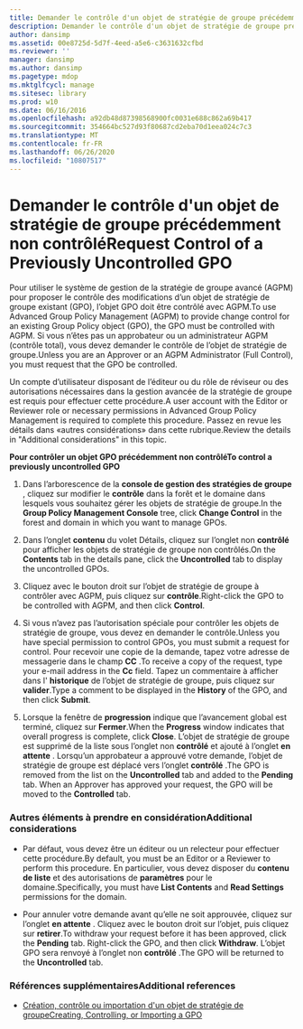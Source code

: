 ```yaml
---
title: Demander le contrôle d'un objet de stratégie de groupe précédemment non contrôlé
description: Demander le contrôle d'un objet de stratégie de groupe précédemment non contrôlé
author: dansimp
ms.assetid: 00e8725d-5d7f-4eed-a5e6-c3631632cfbd
ms.reviewer: ''
manager: dansimp
ms.author: dansimp
ms.pagetype: mdop
ms.mktglfcycl: manage
ms.sitesec: library
ms.prod: w10
ms.date: 06/16/2016
ms.openlocfilehash: a92db48d87398568900fc0031e688c862a69b417
ms.sourcegitcommit: 354664bc527d93f80687cd2eba70d1eea024c7c3
ms.translationtype: MT
ms.contentlocale: fr-FR
ms.lasthandoff: 06/26/2020
ms.locfileid: "10807517"
---
```

# <span data-ttu-id="804ce-103">Demander le contrôle d'un objet de stratégie de groupe précédemment non contrôlé</span><span class="sxs-lookup"><span data-stu-id="804ce-103">Request Control of a Previously Uncontrolled GPO</span></span>


<span data-ttu-id="804ce-104">Pour utiliser le système de gestion de la stratégie de groupe avancé (AGPM) pour proposer le contrôle des modifications d’un objet de stratégie de groupe existant (GPO), l’objet GPO doit être contrôlé avec AGPM.</span><span class="sxs-lookup"><span data-stu-id="804ce-104">To use Advanced Group Policy Management (AGPM) to provide change control for an existing Group Policy object (GPO), the GPO must be controlled with AGPM.</span></span> <span data-ttu-id="804ce-105">Si vous n’êtes pas un approbateur ou un administrateur AGPM (contrôle total), vous devez demander le contrôle de l’objet de stratégie de groupe.</span><span class="sxs-lookup"><span data-stu-id="804ce-105">Unless you are an Approver or an AGPM Administrator (Full Control), you must request that the GPO be controlled.</span></span>

<span data-ttu-id="804ce-106">Un compte d’utilisateur disposant de l’éditeur ou du rôle de réviseur ou des autorisations nécessaires dans la gestion avancée de la stratégie de groupe est requis pour effectuer cette procédure.</span><span class="sxs-lookup"><span data-stu-id="804ce-106">A user account with the Editor or Reviewer role or necessary permissions in Advanced Group Policy Management is required to complete this procedure.</span></span> <span data-ttu-id="804ce-107">Passez en revue les détails dans «autres considérations» dans cette rubrique.</span><span class="sxs-lookup"><span data-stu-id="804ce-107">Review the details in "Additional considerations" in this topic.</span></span>

**<span data-ttu-id="804ce-108">Pour contrôler un objet GPO précédemment non contrôlé</span><span class="sxs-lookup"><span data-stu-id="804ce-108">To control a previously uncontrolled GPO</span></span>**

1.  <span data-ttu-id="804ce-109">Dans l’arborescence de la **console de gestion des stratégies de groupe** , cliquez sur modifier le **contrôle** dans la forêt et le domaine dans lesquels vous souhaitez gérer les objets de stratégie de groupe.</span><span class="sxs-lookup"><span data-stu-id="804ce-109">In the **Group Policy Management Console** tree, click **Change Control** in the forest and domain in which you want to manage GPOs.</span></span>

2.  <span data-ttu-id="804ce-110">Dans l’onglet **contenu** du volet Détails, cliquez sur l’onglet non **contrôlé** pour afficher les objets de stratégie de groupe non contrôlés.</span><span class="sxs-lookup"><span data-stu-id="804ce-110">On the **Contents** tab in the details pane, click the **Uncontrolled** tab to display the uncontrolled GPOs.</span></span>

3.  <span data-ttu-id="804ce-111">Cliquez avec le bouton droit sur l’objet de stratégie de groupe à contrôler avec AGPM, puis cliquez sur **contrôle**.</span><span class="sxs-lookup"><span data-stu-id="804ce-111">Right-click the GPO to be controlled with AGPM, and then click **Control**.</span></span>

4.  <span data-ttu-id="804ce-112">Si vous n’avez pas l’autorisation spéciale pour contrôler les objets de stratégie de groupe, vous devez en demander le contrôle.</span><span class="sxs-lookup"><span data-stu-id="804ce-112">Unless you have special permission to control GPOs, you must submit a request for control.</span></span> <span data-ttu-id="804ce-113">Pour recevoir une copie de la demande, tapez votre adresse de messagerie dans le champ **CC** .</span><span class="sxs-lookup"><span data-stu-id="804ce-113">To receive a copy of the request, type your e-mail address in the **Cc** field.</span></span> <span data-ttu-id="804ce-114">Tapez un commentaire à afficher dans l' **historique** de l’objet de stratégie de groupe, puis cliquez sur **valider**.</span><span class="sxs-lookup"><span data-stu-id="804ce-114">Type a comment to be displayed in the **History** of the GPO, and then click **Submit**.</span></span>

5.  <span data-ttu-id="804ce-115">Lorsque la fenêtre de **progression** indique que l’avancement global est terminé, cliquez sur **Fermer**.</span><span class="sxs-lookup"><span data-stu-id="804ce-115">When the **Progress** window indicates that overall progress is complete, click **Close**.</span></span> <span data-ttu-id="804ce-116">L’objet de stratégie de groupe est supprimé de la liste sous l’onglet non **contrôlé** et ajouté à l’onglet **en attente** . Lorsqu’un approbateur a approuvé votre demande, l’objet de stratégie de groupe est déplacé vers l’onglet **contrôlé** .</span><span class="sxs-lookup"><span data-stu-id="804ce-116">The GPO is removed from the list on the **Uncontrolled** tab and added to the **Pending** tab. When an Approver has approved your request, the GPO will be moved to the **Controlled** tab.</span></span>

### <span data-ttu-id="804ce-117">Autres éléments à prendre en considération</span><span class="sxs-lookup"><span data-stu-id="804ce-117">Additional considerations</span></span>

-   <span data-ttu-id="804ce-118">Par défaut, vous devez être un éditeur ou un relecteur pour effectuer cette procédure.</span><span class="sxs-lookup"><span data-stu-id="804ce-118">By default, you must be an Editor or a Reviewer to perform this procedure.</span></span> <span data-ttu-id="804ce-119">En particulier, vous devez disposer du **contenu de liste** et des autorisations de **paramètres** pour le domaine.</span><span class="sxs-lookup"><span data-stu-id="804ce-119">Specifically, you must have **List Contents** and **Read Settings** permissions for the domain.</span></span>

-   <span data-ttu-id="804ce-120">Pour annuler votre demande avant qu’elle ne soit approuvée, cliquez sur l’onglet **en attente** . Cliquez avec le bouton droit sur l’objet, puis cliquez sur **retirer**.</span><span class="sxs-lookup"><span data-stu-id="804ce-120">To withdraw your request before it has been approved, click the **Pending** tab. Right-click the GPO, and then click **Withdraw**.</span></span> <span data-ttu-id="804ce-121">L’objet GPO sera renvoyé à l’onglet non **contrôlé** .</span><span class="sxs-lookup"><span data-stu-id="804ce-121">The GPO will be returned to the **Uncontrolled** tab.</span></span>

### <span data-ttu-id="804ce-122">Références supplémentaires</span><span class="sxs-lookup"><span data-stu-id="804ce-122">Additional references</span></span>

-   [<span data-ttu-id="804ce-123">Création, contrôle ou importation d'un objet de stratégie de groupe</span><span class="sxs-lookup"><span data-stu-id="804ce-123">Creating, Controlling, or Importing a GPO</span></span>](creating-controlling-or-importing-a-gpo-editor.md)

 

 





